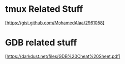 # tmux Related Stuff

[https://gist.github.com/MohamedAlaa/2961058]

# GDB related stuff
[https://darkdust.net/files/GDB%20Cheat%20Sheet.pdf]
